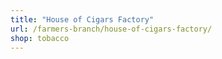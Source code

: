 ```yaml
---
title: "House of Cigars Factory"
url: /farmers-branch/house-of-cigars-factory/
shop: tobacco
---
```

